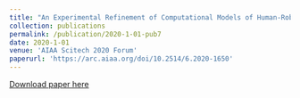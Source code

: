 ```yaml
---
title: "An Experimental Refinement of Computational Models of Human-Robot Teams"
collection: publications
permalink: /publication/2020-1-01-pub7
date: 2020-1-01
venue: 'AIAA Scitech 2020 Forum'
paperurl: 'https://arc.aiaa.org/doi/10.2514/6.2020-1650'
---
```


<a href='https://arc.aiaa.org/doi/10.2514/6.2020-1650'>Download paper here</a>
